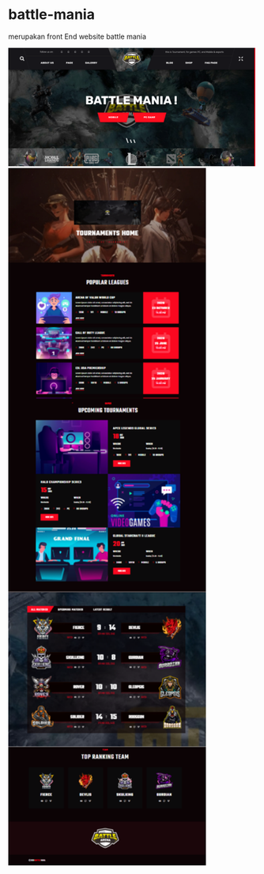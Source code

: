 # battle-mania
merupakan front End website battle mania

<div align="left">
    <img src="/assets/img/github/battlegame-01.png" width="500px"</img>
    <img src="/assets/img/github/battlegame-02.png" width="400px"</img>
</div>
